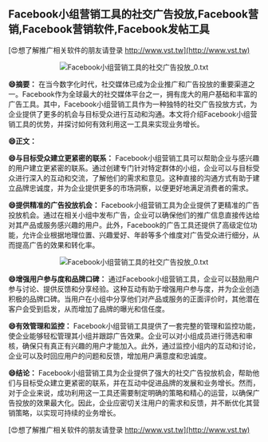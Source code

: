 ## **Facebook小组营销工具的社交广告投放,Facebook营销,Facebook营销软件,Facebook发帖工具**

[😍想了解推广相关软件的朋友请登录 http://www.vst.tw](http://www.vst.tw)

 <center><img src="https://vst.tw/MP4/tuiguang/png/3.png" alt="Facebook小组营销工具的社交广告投放_0.txt"></center>

**😄摘要：**
在当今数字化时代，社交媒体已成为企业推广和广告投放的重要渠道之一。Facebook作为全球最大的社交媒体平台之一，拥有庞大的用户基础和丰富的广告工具。其中，Facebook小组营销工具作为一种独特的社交广告投放方式，为企业提供了更多的机会与目标受众进行互动和沟通。本文将介绍Facebook小组营销工具的优势，并探讨如何有效利用这一工具来实现业务增长。

**😄正文：**

**😄与目标受众建立更紧密的联系：**
Facebook小组营销工具可以帮助企业与感兴趣的用户建立更紧密的联系。通过创建专门针对特定群体的小组，企业可以与目标受众进行深入的互动和交流，了解他们的需求和意见。这种直接的沟通方式有助于建立品牌忠诚度，并为企业提供更多的市场洞察，以便更好地满足消费者的需求。

**😄提供精准的广告投放机会：**
Facebook小组营销工具为企业提供了更精准的广告投放机会。通过在相关小组中发布广告，企业可以确保他们的推广信息直接传达给对其产品或服务感兴趣的用户。此外，Facebook的广告工具还提供了高级定位功能，允许企业根据地理位置、兴趣爱好、年龄等多个维度对广告受众进行细分，从而提高广告的效果和转化率。

 <center><img src="https://vst.tw/MP4/tuiguang/png/0.png" alt="Facebook小组营销工具的社交广告投放_0.txt"></center>

**😄增强用户参与度和品牌口碑：**
通过Facebook小组营销工具，企业可以鼓励用户参与讨论、提供反馈和分享经验。这种互动有助于增强用户参与度，并为企业创造积极的品牌口碑。当用户在小组中分享他们对产品或服务的正面评价时，其他潜在客户会受到启发，从而增加了品牌的曝光和信任度。

**😄有效管理和监控：**
Facebook小组营销工具提供了一套完整的管理和监控功能，使企业能够轻松管理其小组并跟踪广告效果。企业可以对小组成员进行筛选和审核，确保只有真正有兴趣的用户才能加入。此外，通过监控小组内的互动和讨论，企业可以及时回应用户的问题和反馈，增加用户满意度和忠诚度。

**😄结论：**
Facebook小组营销工具为企业提供了强大的社交广告投放机会，帮助他们与目标受众建立更紧密的联系，并在互动中促进品牌的发展和业务增长。然而，对于企业来说，成功利用这一工具还需要制定明确的策略和精心的运营，以确保广告投放的效果最大化。因此，企业应密切关注用户的需求和反馈，并不断优化其营销策略，以实现可持续的业务增长。

[😍想了解推广相关软件的朋友请登录 http://www.vst.tw](http://www.vst.tw)



